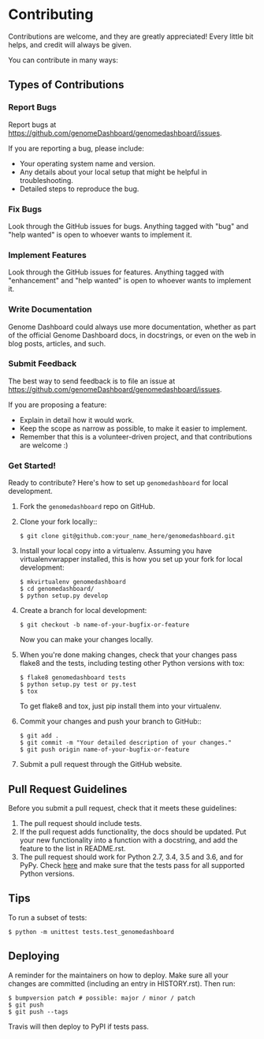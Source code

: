 # Contributing


Contributions are welcome, and they are greatly appreciated! Every little bit helps, and credit will always be given.

You can contribute in many ways:

## Types of Contributions


### Report Bugs

Report bugs at https://github.com/genomeDashboard/genomedashboard/issues.

If you are reporting a bug, please include:

* Your operating system name and version.
* Any details about your local setup that might be helpful in troubleshooting.
* Detailed steps to reproduce the bug.


### Fix Bugs

Look through the GitHub issues for bugs. Anything tagged with "bug" and "help wanted" is open to whoever wants to implement it.


### Implement Features

Look through the GitHub issues for features. Anything tagged with "enhancement" and "help wanted" is open to whoever wants to implement it.


### Write Documentation

Genome Dashboard could always use more documentation, whether as part of the official Genome Dashboard docs, in docstrings, or even on the web in blog posts, articles, and such.


### Submit Feedback

The best way to send feedback is to file an issue at https://github.com/genomeDashboard/genomedashboard/issues.

If you are proposing a feature:

* Explain in detail how it would work.
* Keep the scope as narrow as possible, to make it easier to implement.
* Remember that this is a volunteer-driven project, and that contributions
  are welcome :)


### Get Started!

Ready to contribute? Here's how to set up `genomedashboard` for local development.

1. Fork the `genomedashboard` repo on GitHub.
2. Clone your fork locally::

    ```
    $ git clone git@github.com:your_name_here/genomedashboard.git
    ```

3. Install your local copy into a virtualenv. Assuming you have virtualenvwrapper installed, this is how you set up your fork for local development:

    ```
    $ mkvirtualenv genomedashboard
    $ cd genomedashboard/
    $ python setup.py develop
    ```

4. Create a branch for local development:

    ```
    $ git checkout -b name-of-your-bugfix-or-feature
    ```

   Now you can make your changes locally.

5. When you're done making changes, check that your changes pass flake8 and the tests, including testing other Python versions with tox:

    ```
    $ flake8 genomedashboard tests
    $ python setup.py test or py.test
    $ tox
    ```

   To get flake8 and tox, just pip install them into your virtualenv.

6. Commit your changes and push your branch to GitHub::

    ```
    $ git add .
    $ git commit -m "Your detailed description of your changes."
    $ git push origin name-of-your-bugfix-or-feature
    ```

7. Submit a pull request through the GitHub website.


## Pull Request Guidelines

Before you submit a pull request, check that it meets these guidelines:

1. The pull request should include tests.
2. If the pull request adds functionality, the docs should be updated. Put
   your new functionality into a function with a docstring, and add the
   feature to the list in README.rst.
3. The pull request should work for Python 2.7, 3.4, 3.5 and 3.6, and for PyPy. Check
   [here](https://travis-ci.org/genomeDashboard/genomedashboard/pull_requests)
   and make sure that the tests pass for all supported Python versions.


## Tips

To run a subset of tests:

    $ python -m unittest tests.test_genomedashboard


## Deploying

A reminder for the maintainers on how to deploy.
Make sure all your changes are committed (including an entry in HISTORY.rst).
Then run:

    $ bumpversion patch # possible: major / minor / patch
    $ git push
    $ git push --tags

Travis will then deploy to PyPI if tests pass.
